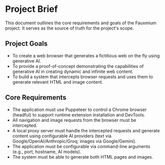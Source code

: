 # Project Brief

This document outlines the core requirements and goals of the Fauxmium project. It serves as the source of truth for the project's scope.

## Project Goals

- To create a web browser that generates a fictitious web on the fly using generative AI.
- To provide a proof-of-concept demonstrating the capabilities of generative AI in creating dynamic and infinite web content.
- To build a system that intercepts browser requests and uses them to generate relevant HTML and image content.

## Core Requirements

- The application must use Puppeteer to control a Chrome browser (headful) to support runtime extension installation and DevTools.
- All navigation and image requests from the browser must be intercepted.
- A local proxy server must handle the intercepted requests and generate content using configurable AI providers (text via Google/OpenAI/Anthropic/Groq; images via Google/Gemini).
- The application must be configurable via command-line arguments (e.g., port, hostname, AI models).
- The system must be able to generate both HTML pages and images.
